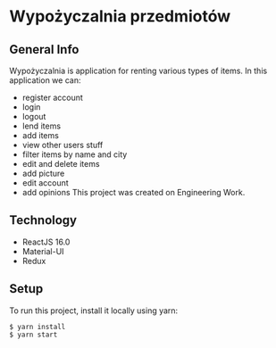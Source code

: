 # Wypożyczalnia przedmiotów 
## General Info 
Wypożyczalnia is application for renting various types of items. 
In this application  we can: 
* register account
* login 
* logout
* lend items
* add items 
* view other users stuff
* filter items by name and city
* edit and delete items  
* add picture 
* edit account 
* add opinions 
This project was created on Engineering Work.

## Technology 
* ReactJS 16.0 
* Material-UI
* Redux 

## Setup 
To run this project, install it locally using yarn:

```
$ yarn install
$ yarn start
```